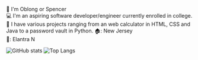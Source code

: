 👋 I'm Oblong or Spencer  
💻 I'm an aspiring software developer/engineer currently enrolled in college.  
🧠 I have various projects ranging from an web calculator in HTML, CSS and Java to a password vault in Python.
🏠: New Jersey  
🚗: Elantra N 

![GitHub stats](https://github-readme-stats.vercel.app/api?username=Oblong9&theme=panda&show_icons=true)
![Top Langs](https://github-readme-stats.vercel.app/api/top-langs/?username=Oblong9&theme=panda)  
